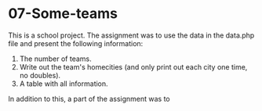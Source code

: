 # 07-Some-teams
This is a school project.
The assignment was to use the data in the data.php file and present the following information:

1. The number of teams.
2. Write out the team's homecities (and only print out each city one time, no doubles).
3. A table with all information.

In addition to this, a part of the assignment was to 
